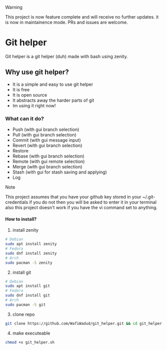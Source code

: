 > [!WARNING]
> This project is now feature complete and will receive no further updates. it is now in maintainence mode. PRs and issues are welcome.
# Git helper
Git helper is a git helper (duh) made with bash using zenity.

## Why use git helper?

- It is a simple and easy to use git helper
- It is free
- It is open source
- It abstracts away the harder parts of git
- Im using it right now!

### What can it do?

- Push (with gui branch selection)
- Pull (with gui branch selection)
- Commit (with gui message input)
- Revert (with gui branch selection)
- Restore
- Rebase (with gui branch selection)
- Remote (with gui remote selection)
- Merge (with gui branch selection)
- Stash (with gui for stash saving and applying)
- Log

> [!NOTE]
> This project assumes that you have your github key stored in your ~/.git-credentials if you do not then you will be asked to enter it in your terminal also this project doesn't work if you have the vi command set to anything.
#### How to install?
1. install zenity
```bash
# Debian
sudo apt install zenity
# Fedora
sudo dnf install zenity
# Arch
sudo pacman -S zenity
```
2. install git
```bash
# Debian
sudo apt install git
# Fedora
sudo dnf install git
# Arch
sudo pacman -S git
```
3. clone repo
```bash
git clone https://github.com/WafiWadud/git_helper.git && cd git_helper
```
4. make executeable
```bash
chmod +x git_helper.sh
```
